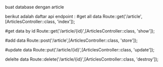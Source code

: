 buat database dengan article

berikut adalah daftar api endpoint :
#get all data
Route::get('/article',[ArticlesController::class, 'index']);

#get data by id
Route::get('/article/{id}',[ArticlesController::class, 'show']);

#add data
Route::post('/article',[ArticlesController::class, 'store']);

#update data
Route::put('/article/{id}',[ArticlesController::class, 'update']);

delelte data
Route::delete('/article/{id}',[ArticlesController::class, 'destroy']);
